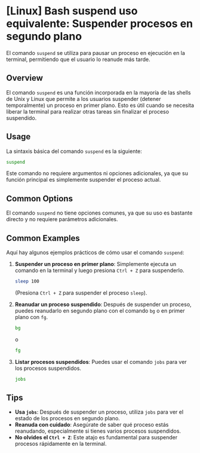 # [Linux] Bash suspend uso equivalente: Suspender procesos en segundo plano

El comando `suspend` se utiliza para pausar un proceso en ejecución en la terminal, permitiendo que el usuario lo reanude más tarde.

## Overview
El comando `suspend` es una función incorporada en la mayoría de las shells de Unix y Linux que permite a los usuarios suspender (detener temporalmente) un proceso en primer plano. Esto es útil cuando se necesita liberar la terminal para realizar otras tareas sin finalizar el proceso suspendido.

## Usage
La sintaxis básica del comando `suspend` es la siguiente:

```bash
suspend
```

Este comando no requiere argumentos ni opciones adicionales, ya que su función principal es simplemente suspender el proceso actual.

## Common Options
El comando `suspend` no tiene opciones comunes, ya que su uso es bastante directo y no requiere parámetros adicionales.

## Common Examples
Aquí hay algunos ejemplos prácticos de cómo usar el comando `suspend`:

1. **Suspender un proceso en primer plano**:
   Simplemente ejecuta un comando en la terminal y luego presiona `Ctrl + Z` para suspenderlo.
   ```bash
   sleep 100
   ```
   (Presiona `Ctrl + Z` para suspender el proceso `sleep`).

2. **Reanudar un proceso suspendido**:
   Después de suspender un proceso, puedes reanudarlo en segundo plano con el comando `bg` o en primer plano con `fg`.
   ```bash
   bg
   ```
   o
   ```bash
   fg
   ```

3. **Listar procesos suspendidos**:
   Puedes usar el comando `jobs` para ver los procesos suspendidos.
   ```bash
   jobs
   ```

## Tips
- **Usa `jobs`**: Después de suspender un proceso, utiliza `jobs` para ver el estado de los procesos en segundo plano.
- **Reanuda con cuidado**: Asegúrate de saber qué proceso estás reanudando, especialmente si tienes varios procesos suspendidos.
- **No olvides el `Ctrl + Z`**: Este atajo es fundamental para suspender procesos rápidamente en la terminal.